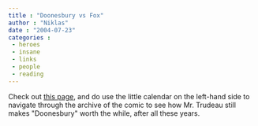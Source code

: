 ```yaml
---
title : "Doonesbury vs Fox"
author : "Niklas"
date : "2004-07-23"
categories : 
 - heroes
 - insane
 - links
 - people
 - reading
---
```


Check out [this page](http://www.ucomics.com/doonesbury), and do use the little calendar on the left-hand side to navigate through the archive of the comic to see how Mr. Trudeau still makes "Doonesbury" worth the while, after all these years.
